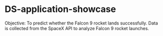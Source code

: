 # DS-application-showcase
Objective: To predict whether the Falcon 9 rocket lands successfully. Data is collected from the SpaceX API to analyze Falcon 9 rocket launches.
